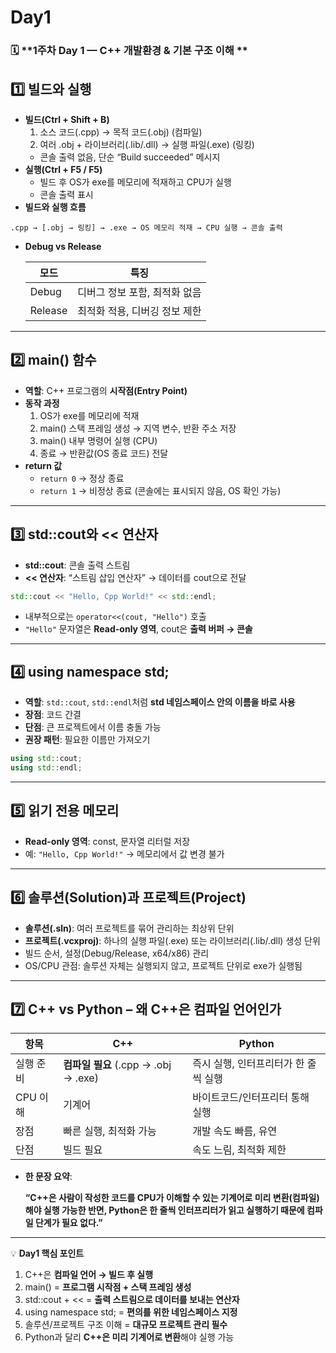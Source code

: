 # Day1

### 🗓 **1주차 Day 1 — C++ 개발환경 & 기본 구조 이해 **

## 1️⃣ 빌드와 실행

- **빌드(Ctrl + Shift + B)**
    1. 소스 코드(.cpp) → 목적 코드(.obj) (컴파일)
    2. 여러 .obj + 라이브러리(.lib/.dll) → 실행 파일(.exe) (링킹)
    - 콘솔 출력 없음, 단순 “Build succeeded” 메시지
- **실행(Ctrl + F5 / F5)**
    - 빌드 후 OS가 exe를 메모리에 적재하고 CPU가 실행
    - 콘솔 출력 표시
- **빌드와 실행 흐름**

```
.cpp → [.obj → 링킹] → .exe → OS 메모리 적재 → CPU 실행 → 콘솔 출력

```

- **Debug vs Release**
    
    
    | 모드 | 특징 |
    | --- | --- |
    | Debug | 디버그 정보 포함, 최적화 없음 |
    | Release | 최적화 적용, 디버깅 정보 제한 |

---

## 2️⃣ main() 함수

- **역할**: C++ 프로그램의 **시작점(Entry Point)**
- **동작 과정**
    1. OS가 exe를 메모리에 적재
    2. main() 스택 프레임 생성 → 지역 변수, 반환 주소 저장
    3. main() 내부 명령어 실행 (CPU)
    4. 종료 → 반환값(OS 종료 코드) 전달
- **return 값**
    - `return 0` → 정상 종료
    - `return 1` → 비정상 종료 (콘솔에는 표시되지 않음, OS 확인 가능)

---

## 3️⃣ std::cout와 << 연산자

- **std::cout**: 콘솔 출력 스트림
- **<< 연산자**: “스트림 삽입 연산자” → 데이터를 cout으로 전달

```cpp
std::cout << "Hello, Cpp World!" << std::endl;

```

- 내부적으로는 `operator<<(cout, "Hello")` 호출
- `"Hello"` 문자열은 **Read-only 영역**, cout은 **출력 버퍼 → 콘솔**

---

## 4️⃣ using namespace std;

- **역할**: `std::cout`, `std::endl`처럼 **std 네임스페이스 안의 이름을 바로 사용**
- **장점**: 코드 간결
- **단점**: 큰 프로젝트에서 이름 충돌 가능
- **권장 패턴**: 필요한 이름만 가져오기

```cpp
using std::cout;
using std::endl;

```

---

## 5️⃣ 읽기 전용 메모리

- **Read-only 영역**: const, 문자열 리터럴 저장
- 예: `"Hello, Cpp World!"` → 메모리에서 값 변경 불가

---

## 6️⃣ 솔루션(Solution)과 프로젝트(Project)

- **솔루션(.sln)**: 여러 프로젝트를 묶어 관리하는 최상위 단위
- **프로젝트(.vcxproj)**: 하나의 실행 파일(.exe) 또는 라이브러리(.lib/.dll) 생성 단위
- 빌드 순서, 설정(Debug/Release, x64/x86) 관리
- OS/CPU 관점: 솔루션 자체는 실행되지 않고, 프로젝트 단위로 exe가 실행됨

---

## 7️⃣ C++ vs Python – 왜 C++은 컴파일 언어인가

| 항목 | C++ | Python |
| --- | --- | --- |
| 실행 준비 | **컴파일 필요** (.cpp → .obj → .exe) | 즉시 실행, 인터프리터가 한 줄씩 실행 |
| CPU 이해 | 기계어 | 바이트코드/인터프리터 통해 실행 |
| 장점 | 빠른 실행, 최적화 가능 | 개발 속도 빠름, 유연 |
| 단점 | 빌드 필요 | 속도 느림, 최적화 제한 |
- **한 문장 요약**:
    
    **“C++은 사람이 작성한 코드를 CPU가 이해할 수 있는 기계어로 미리 변환(컴파일)해야 실행 가능한 반면, Python은 한 줄씩 인터프리터가 읽고 실행하기 때문에 컴파일 단계가 필요 없다.”**
    

---

💡 **Day1 핵심 포인트**

1. C++은 **컴파일 언어 → 빌드 후 실행**
2. main() = **프로그램 시작점 + 스택 프레임 생성**
3. std::cout + << = **출력 스트림으로 데이터를 보내는 연산자**
4. using namespace std; = **편의를 위한 네임스페이스 지정**
5. 솔루션/프로젝트 구조 이해 = **대규모 프로젝트 관리 필수**
6. Python과 달리 **C++은 미리 기계어로 변환**해야 실행 가능
